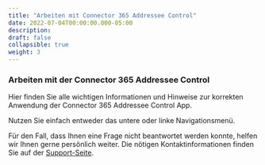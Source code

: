 ```yaml
---
title: "Arbeiten mit Connector 365 Addressee Control"
date: 2022-07-04T00:00:00.000-05:00
description: 
draft: false
collapsible: true
weight: 3
---
```

### Arbeiten mit der Connector 365 Addressee Control

Hier finden Sie alle wichtigen Informationen und Hinweise zur korrekten Anwendung der Connector 365 Addressee Control App.

Nutzen Sie einfach entweder das untere oder linke Navigationsmenü.

Für den Fall, dass Ihnen eine Frage nicht beantwortet werden konnte, helfen wir Ihnen gerne persönlich weiter. Die nötigen Kontaktinformationen finden Sie auf der [Support-Seite](de-de/apps/help-and-support/).